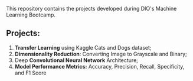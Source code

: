 This repository contains the projects developed during DIO's Machine Learning Bootcamp.

## Projects:
1. **Transfer Learning** using Kaggle Cats and Dogs dataset; 
2. **Dimensionality Reduction**: Converting Image to Grayscale and Binary;
3. Deep **Convolutional Neural Network** Architecture;
4. **Model Performance Metrics:** Accuracy, Precision, Recall, Specificity, and F1 Score
